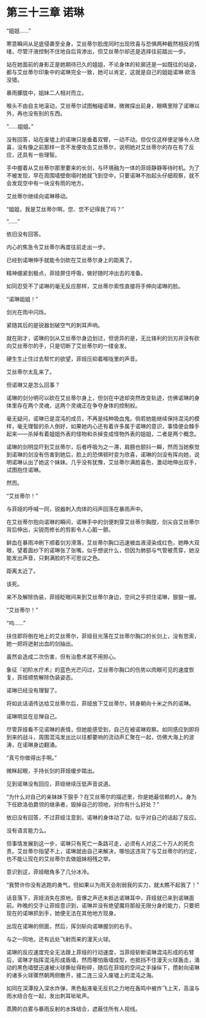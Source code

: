 # 第三十三章 诺琳

“姐姐……”

寒意瞬间从足底侵袭至全身，艾丝蒂尔脸庞同时出现欣喜与恐惧两种截然相反的情绪，尽管汗液控制不住地自后背渗出，但艾丝蒂尔却还是选择往前踏出一步。

站在她面前的身影正是她期待已久的姐姐，不论身体的轮廓还是一如既往的站姿，都与艾丝蒂尔印象中的诺琳完全一致，她可以肯定，这就是自己的姐姐诺琳·欧洛没错。

暴雨朦胧中，姐妹二人相对而立。

喉头不由自主地滚动，艾丝蒂尔试图触碰诺琳，微微探出前身，眼睛里除了诺琳以外，再也没有别的东西。

“……姐姐。”

没有回答，站在废墟上的诺琳只是垂着双臂，一动不动。但仅仅这样便足够令人欣喜，没有像之前那样一言不发便攻击艾丝蒂尔，说明她对艾丝蒂尔的存在有了反应，还具有一些理智。

手中握着从艾丝蒂尔那里要来的长剑，与环境融为一体的菲娅静静等待时机。为了不被发现，早在周围墙壁倒塌时她就飞到空中，只要诺琳不抬起头仔细观察，就不会发现空中有一块没有雨的地方。

艾丝蒂尔继续向诺琳移动。

“姐姐，我是艾丝蒂尔啊，您、您不记得我了吗？”

“……”

依旧没有回答。

内心的焦急令艾丝蒂尔再度往前走出一步。

已经到诺琳伸手就能令剑砍在艾丝蒂尔身上的距离了。

精神绷紧到极点，菲娅屏住呼吸，做好随时冲出去的准备。

如同忍受不了诺琳的毫无反应那样，艾丝蒂尔索性直接将手伸向诺琳的脸。

“诺琳姐姐！”

剑光在雨中闪烁。

紧随其后的是锐器划破空气的刺耳声响。

就在刚才，诺琳的剑从艾丝蒂尔身边划过，但诡异的是，无比锋利的剑刃并没有砍向艾丝蒂尔的手，只是切断了艾丝蒂尔的一缕金发。

硬生生止住过去帮忙的欲望，菲娅压抑着喉咙里的声音。

艾丝蒂尔太乱来了。

但诺琳又是怎么回事？

诺琳的剑分明可以砍在艾丝蒂尔身上，但剑在中途却突然改变轨迹，仿佛诺琳的身体里存在两个灵魂，这两个灵魂正在争夺身体的控制权。

毫无疑问，诺琳已是混沌的成员，不再是纯种吸血鬼。倘若她能继续保持混沌的模样，毫无理智的杀人倒好，如果她内心还有着许多属于诺琳的意识，事情便会棘手起来——杀掉有着姐姐外表的怪物和杀掉变成怪物外表的姐姐，二者是两个概念。

诺琳的剑明显吓到艾丝蒂尔，后者呼吸为之一滞，肩膀也颤抖一瞬，然而当她察觉到诺琳的剑没有伤害到她后，脸上的恐惧顿时变为欣喜，诺琳的剑没有挥向她，说明诺琳认出了她这个妹妹。几乎没有犹豫，艾丝蒂尔满脸喜色，激动地伸出双手，试图抱住诺琳。

然而。

“艾丝蒂尔！”

与菲娅的呼喊一同，锐器刺入肉体的闷声回荡在暴雨声中。

在艾丝蒂尔抱向诺琳的瞬间，诺琳手中的剑便刺穿艾丝蒂尔胸膛，剑尖自艾丝蒂尔背后伸出，尖锐而修长的剪影令人心脏一颤。

鲜血在暴雨冲刷下顺着剑刃滑落，艾丝蒂尔胸口迅速被血液浸染成红色，她睁大双眼，望着面纱下的诺琳张了张嘴，似乎想说什么，但因为肺部与气管被贯穿，她没能发出声音，只剩满脸的不可思议之色。

距离太近了。

该死。

来不及解除伪装，菲娅眨眼间来到艾丝蒂尔身边，空间之手抓住诺琳，狠狠一握。

“艾丝蒂尔！”

“呜……”

扶住即将倒在地上的艾丝蒂尔，菲娅目光落在艾丝蒂尔胸口的长剑上，没有思索，她一把将迸射出血的剑抽出。

虽然会造成二次伤害，但有治愈术就不用担心。

象征『初阶水疗术』的蓝色光芒闪过，艾丝蒂尔胸口的伤势以肉眼可见的速度恢复，菲娅顺势解除伪装姿态。

诺琳已经没有理智了。

将如此话语传达给艾丝蒂尔后，菲娅放下艾丝蒂尔，转身朝向十米之外的诺琳。

诺琳明显在忌惮自己。

尽管菲娅看不见诺琳的表情，但她能感受到，自己在被诺琳观察。如同感应到即将到来的战斗，周围混沌发出比以往都要响的流动声汇聚在一起，仿佛大海上的波涛，在诺琳身边翻涌。

“真亏你做得出手啊。”

微眯起眼，手持长剑的菲娅缓步踏出。

见到诺琳没有回应，菲娅继续压低声音说道。

“为什么对自己的亲妹妹下狠手？在艾丝蒂尔的描述里，你是她最信赖的人。身为下任欧洛伯爵领的继承者，毁掉自己的领地，对你有什么好处？”

依旧没有回答，不过菲娅注意到，诺琳的身体动了动，似乎对自己的话起了反应。

没有语言能力么。

但事情发展到这一步，诺琳只有死亡一条路可走，必须有人对这二十万人的死负责。艾丝蒂尔指望不上，诺琳就由自己来解决，哪怕这违背了与艾丝蒂尔的约定，也不能让现在的艾丝蒂尔去做姐妹相残之举。

意识到这，菲娅眼角多了几分冰冷。

“我赞许你没有逃跑的勇气，但如果以为雨天会削弱我的实力，就太瞧不起我了！”

话音落下，菲娅消失在原地，音爆之声还未抵达诺琳耳中，菲娅就已来到诺琳面前。昨晚的交手让菲娅意识到，诺琳并没有绝望魔将那般无限分身的能力，只要把现在的诺琳抓到手，她便无法在其他地方现身。

出现在诺琳的侧面，然后，挥剑斩向诺琳握剑的右手。

与之一同地，还有远处飞射而来的漫天火球。

诺琳的反应速度完全无法跟上菲娅的行动速度，当菲娅斩断诺琳混沌形成的右臂后，诺琳才指挥混沌形成盾墙，然而哪怕盾墙成型，也抵挡不住漫天火球轰击，涌动的黑色墙壁迅速被火球撕扯得粉碎，随后在菲娅的空间之手操纵下，攒射向诺琳的诸多火球骤然朝两侧散开，接二连三没入废墟上的混沌之海。

如同在深潭投入深水炸弹，黑色黏液毫无反抗之力地在轰鸣中被炸飞上天，高温与雨水结合在一起，发出刺耳呲呲声。

蒸腾的白雾与暴雨反射的水珠结合，遮蔽住所有人视线。

